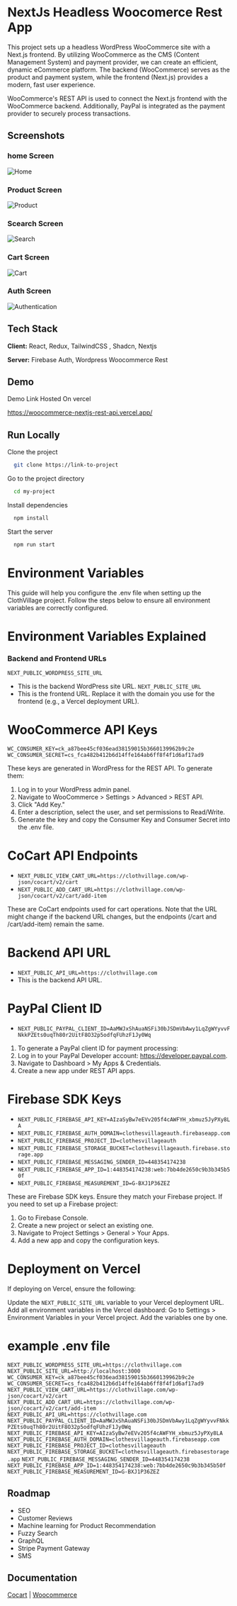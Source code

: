 # NextJs Headless Woocomerce Rest App

This project sets up a headless WordPress WooCommerce site with a Next.js frontend. By utilizing WooCommerce as the CMS (Content Management System) and payment provider, we can create an efficient, dynamic eCommerce platform. The backend (WooCommerce) serves as the product and payment system, while the frontend (Next.js) provides a modern, fast user experience.

WooCommerce's REST API is used to connect the Next.js frontend with the WooCommerce backend. Additionally, PayPal is integrated as the payment provider to securely process transactions.

## Screenshots

### home Screen

![Home](https://i.imgur.com/eu1vr1z.jpg)

### Product Screen

![Product](https://i.imgur.com/qqLfGmp.png)

### Scearch Screen

![Search](https://i.imgur.com/bdVrg9Q.png)

### Cart Screen

![Cart](https://i.imgur.com/R3VAP59.png)

### Auth Screen

![Authentication](https://i.imgur.com/SzXbKkg.png)

## Tech Stack

**Client:** React, Redux, TailwindCSS , Shadcn, Nextjs

**Server:** Firebase Auth, Wordpress Woocommerce Rest

## Demo

Demo Link Hosted On vercel

https://woocommerce-nextjs-rest-api.vercel.app/

## Run Locally

Clone the project

```bash
  git clone https://link-to-project
```

Go to the project directory

```bash
  cd my-project
```

Install dependencies

```bash
  npm install
```

Start the server

```bash
  npm run start
```

# Environment Variables

This guide will help you configure the .env file when setting up the ClothVillage project. Follow the steps below to ensure all environment variables are correctly configured.

# Environment Variables Explained

### Backend and Frontend URLs

`NEXT_PUBLIC_WORDPRESS_SITE_URL`

- This is the backend WordPress site URL.
  `NEXT_PUBLIC_SITE_URL`
- This is the frontend URL. Replace it with the domain you use for the frontend (e.g., a Vercel deployment URL).

# WooCommerce API Keys

`WC_CONSUMER_KEY=ck_a87bee45cf036ead38159015b3660139962b9c2e`
`WC_CONSUMER_SECRET=cs_fca482b412b6d14ffe164ab6ff8f4f1d6af17ad9`

These keys are generated in WordPress for the REST API. To generate them:

1. Log in to your WordPress admin panel.
2. Navigate to WooCommerce > Settings > Advanced > REST API.
3. Click "Add Key."
4. Enter a description, select the user, and set permissions to Read/Write.
5. Generate the key and copy the Consumer Key and Consumer Secret into the .env file.

# CoCart API Endpoints

- `NEXT_PUBLIC_VIEW_CART_URL=https://clothvillage.com/wp-json/cocart/v2/cart`
- `NEXT_PUBLIC_ADD_CART_URL=https://clothvillage.com/wp-json/cocart/v2/cart/add-item`

These are CoCart endpoints used for cart operations. Note that the URL might change if the backend URL changes, but the endpoints (/cart and /cart/add-item) remain the same.

# Backend API URL

- `NEXT_PUBLIC_API_URL=https://clothvillage.com`
- This is the backend API URL.

# PayPal Client ID

- `NEXT_PUBLIC_PAYPAL_CLIENT_ID=AaMWJxShAuaNSFi30bJSDmVbAwy1LqZgWYyvvFNkkPZEts0uqTh80r2UitF8O32p5odfqFUhzF1Jy0Wq`

1. To generate a PayPal client ID for payment processing:
2. Log in to your PayPal Developer account: https://developer.paypal.com.
3. Navigate to Dashboard > My Apps & Credentials.
4. Create a new app under REST API apps.

# Firebase SDK Keys

- `NEXT_PUBLIC_FIREBASE_API_KEY=AIzaSyBw7eEVv205f4cAWFYH_xbmuz5JyPXy8LA`
- `NEXT_PUBLIC_FIREBASE_AUTH_DOMAIN=clothesvillageauth.firebaseapp.com`
- `NEXT_PUBLIC_FIREBASE_PROJECT_ID=clothesvillageauth`
- `NEXT_PUBLIC_FIREBASE_STORAGE_BUCKET=clothesvillageauth.firebase.storage.app`
- `NEXT_PUBLIC_FIREBASE_MESSAGING_SENDER_ID=448354174238`
- `NEXT_PUBLIC_FIREBASE_APP_ID=1:448354174238:web:7bb4de2650c9b3b345b50f`
- `NEXT_PUBLIC_FIREBASE_MEASUREMENT_ID=G-BXJ1P36ZEZ`

These are Firebase SDK keys. Ensure they match your Firebase project. If you need to set up a Firebase project:

1. Go to Firebase Console.
2. Create a new project or select an existing one.
3. Navigate to Project Settings > General > Your Apps.
4. Add a new app and copy the configuration keys.

# Deployment on Vercel

If deploying on Vercel, ensure the following:

Update the `NEXT_PUBLIC_SITE_URL` variable to your Vercel deployment URL.
Add all environment variables in the Vercel dashboard:
Go to Settings > Environment Variables in your Vercel project.
Add the variables one by one.

# example .env file

`NEXT_PUBLIC_WORDPRESS_SITE_URL=https://clothvillage.com`
`NEXT_PUBLIC_SITE_URL=http://localhost:3000`
`WC_CONSUMER_KEY=ck_a87bee45cf036ead38159015b3660139962b9c2e`
`WC_CONSUMER_SECRET=cs_fca482b412b6d14ffe164ab6ff8f4f1d6af17ad9`
`NEXT_PUBLIC_VIEW_CART_URL=https://clothvillage.com/wp-json/cocart/v2/cart`
`NEXT_PUBLIC_ADD_CART_URL=https://clothvillage.com/wp-json/cocart/v2/cart/add-item`
`NEXT_PUBLIC_API_URL=https://clothvillage.com`
`NEXT_PUBLIC_PAYPAL_CLIENT_ID=AaMWJxShAuaNSFi30bJSDmVbAwy1LqZgWYyvvFNkkPZEts0uqTh80r2UitF8O32p5odfqFUhzF1Jy0Wq`
`NEXT_PUBLIC_FIREBASE_API_KEY=AIzaSyBw7eEVv205f4cAWFYH_xbmuz5JyPXy8LA`
`NEXT_PUBLIC_FIREBASE_AUTH_DOMAIN=clothesvillageauth.firebaseapp.com`
`NEXT_PUBLIC_FIREBASE_PROJECT_ID=clothesvillageauth`
`NEXT_PUBLIC_FIREBASE_STORAGE_BUCKET=clothesvillageauth.firebasestorage.app`
`NEXT_PUBLIC_FIREBASE_MESSAGING_SENDER_ID=448354174238`
`NEXT_PUBLIC_FIREBASE_APP_ID=1:448354174238:web:7bb4de2650c9b3b345b50f`
`NEXT_PUBLIC_FIREBASE_MEASUREMENT_ID=G-BXJ1P36ZEZ`

## Roadmap

- SEO
- Customer Reviews
- Machine learning for Product Recommendation
- Fuzzy Search
- GraphQL
- Stripe Payment Gateway
- SMS

## Documentation

[Cocart](https://linktodocumentation) |
[Woocommerce](https://linktodocumentation)
